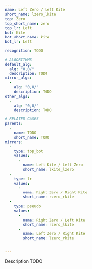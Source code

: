 ```yaml
---
name: Left Zero / Left Kite
short_name: lzero_lkite
top: Zero
top_short_name: zero
top_lr: Left
bot: Kite
bot_short_name: kite
bot_lr: Left

recognition: TODO

# ALGORITHMS
default_alg:
  alg: "0,0/"
  description: TODO
mirror_algs:
  -
    alg: "0,0/"
    description: TODO
other_algs:
  -
    alg: "0,0/"
    description: TODO

# RELATED CASES
parents:
  -
    name: TODO
    short_name: TODO
mirrors:
  -
    type: top_bot
    values: 
      -
        name: Left Kite / Left Zero
        short_name: lkite_lzero
  -
    type: lr
    values: 
      -
        name: Right Zero / Right Kite
        short_name: rzero_rkite
  -
    type: pseudo
    values: 
      -
        name: Right Zero / Left Kite
        short_name: rzero_lkite
      -
        name: Left Zero / Right Kite
        short_name: lzero_rkite


---
```


Description TODO

